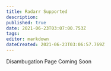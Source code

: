 ```yaml
---
title: Radarr Supported
description: 
published: true
date: 2021-06-23T03:07:00.753Z
tags: 
editor: markdown
dateCreated: 2021-06-23T03:06:57.769Z
---
```


Disambugation Page Coming Soon
